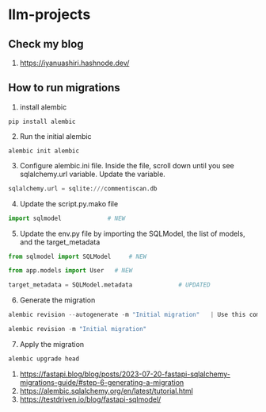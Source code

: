 # llm-projects


## Check my blog
1. https://iyanuashiri.hashnode.dev/


## How to run migrations
1. install alembic
```
pip install alembic
```
2. Run the initial alembic
```
alembic init alembic
```
3. Configure alembic.ini file. Inside the file, scroll down until you see sqlalchemy.url variable. Update the variable. 
```python
sqlalchemy.url = sqlite:///commentiscan.db
```
4. Update the script.py.mako file
```python
import sqlmodel             # NEW

```
5. Update the env.py file by importing the SQLModel, the list of models, and the target_metadata
```python
from sqlmodel import SQLModel     # NEW

from app.models import User   # NEW

target_metadata = SQLModel.metadata             # UPDATED
```
6. Generate the migration
```python
alembic revision --autogenerate -m "Initial migration"   | Use this command

alembic revision -m "Initial migration"
```
7. Apply the migration 
```python
alembic upgrade head
```


1. https://fastapi.blog/blog/posts/2023-07-20-fastapi-sqlalchemy-migrations-guide/#step-6-generating-a-migration
1. https://alembic.sqlalchemy.org/en/latest/tutorial.html
1. https://testdriven.io/blog/fastapi-sqlmodel/
 